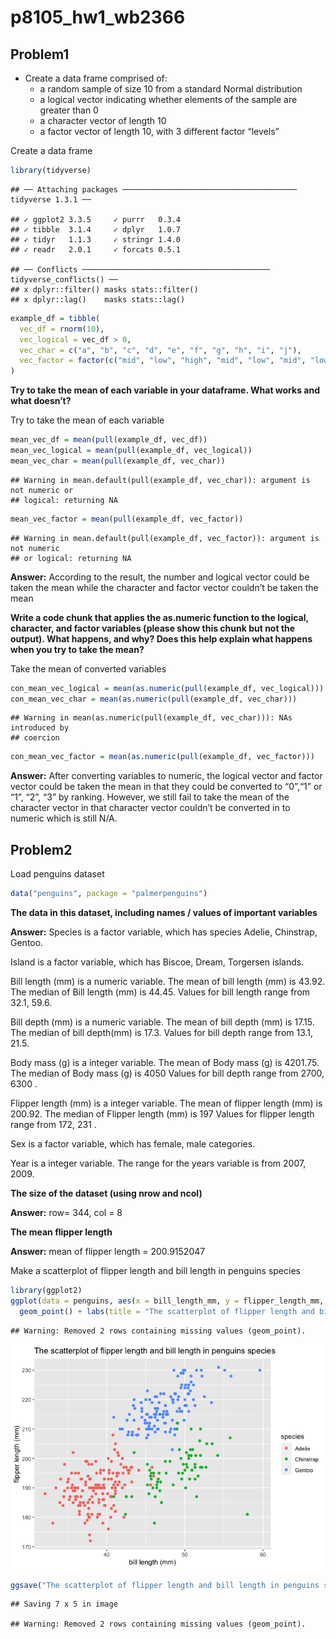 p8105\_hw1\_wb2366
================

## Problem1

-   Create a data frame comprised of:
    -   a random sample of size 10 from a standard Normal distribution
    -   a logical vector indicating whether elements of the sample are
        greater than 0
    -   a character vector of length 10
    -   a factor vector of length 10, with 3 different factor “levels”

Create a data frame

``` r
library(tidyverse)
```

    ## ── Attaching packages ─────────────────────────────────────── tidyverse 1.3.1 ──

    ## ✓ ggplot2 3.3.5     ✓ purrr   0.3.4
    ## ✓ tibble  3.1.4     ✓ dplyr   1.0.7
    ## ✓ tidyr   1.1.3     ✓ stringr 1.4.0
    ## ✓ readr   2.0.1     ✓ forcats 0.5.1

    ## ── Conflicts ────────────────────────────────────────── tidyverse_conflicts() ──
    ## x dplyr::filter() masks stats::filter()
    ## x dplyr::lag()    masks stats::lag()

``` r
example_df = tibble(
  vec_df = rnorm(10),
  vec_logical = vec_df > 0,
  vec_char = c("a", "b", "c", "d", "e", "f", "g", "h", "i", "j"),
  vec_factor = factor(c("mid", "low", "high", "mid", "low", "mid", "low", "high", "high", "low"))
)
```

**Try to take the mean of each variable in your dataframe. What works
and what doesn’t?**

Try to take the mean of each variable

``` r
mean_vec_df = mean(pull(example_df, vec_df))
mean_vec_logical = mean(pull(example_df, vec_logical))
mean_vec_char = mean(pull(example_df, vec_char))
```

    ## Warning in mean.default(pull(example_df, vec_char)): argument is not numeric or
    ## logical: returning NA

``` r
mean_vec_factor = mean(pull(example_df, vec_factor))
```

    ## Warning in mean.default(pull(example_df, vec_factor)): argument is not numeric
    ## or logical: returning NA

**Answer:** According to the result, the number and logical vector could
be taken the mean while the character and factor vector couldn’t be
taken the mean

**Write a code chunk that applies the as.numeric function to the
logical, character, and factor variables (please show this chunk but not
the output). What happens, and why? Does this help explain what happens
when you try to take the mean?**

Take the mean of converted variables

``` r
con_mean_vec_logical = mean(as.numeric(pull(example_df, vec_logical)))
con_mean_vec_char = mean(as.numeric(pull(example_df, vec_char)))
```

    ## Warning in mean(as.numeric(pull(example_df, vec_char))): NAs introduced by
    ## coercion

``` r
con_mean_vec_factor = mean(as.numeric(pull(example_df, vec_factor)))
```

**Answer:** After converting variables to numeric, the logical vector
and factor vector could be taken the mean in that they could be
converted to “0”,“1” or “1”, “2”, “3” by ranking. However, we still fail
to take the mean of the character vector in that character vector
couldn’t be converted in to numeric which is still N/A.

## Problem2

Load penguins dataset

``` r
data("penguins", package = "palmerpenguins")
```

**The data in this dataset, including names / values of important
variables**

**Answer:** Species is a factor variable, which has species Adelie,
Chinstrap, Gentoo.

Island is a factor variable, which has Biscoe, Dream, Torgersen islands.

Bill length (mm) is a numeric variable. The mean of bill length (mm) is
43.92. The median of Bill length (mm) is 44.45. Values for bill length
range from 32.1, 59.6.

Bill depth (mm) is a numeric variable. The mean of bill depth (mm) is
17.15. The median of bill depth(mm) is 17.3. Values for bill depth range
from 13.1, 21.5.

Body mass (g) is a integer variable. The mean of Body mass (g) is
4201.75. The median of Body mass (g) is 4050 Values for bill depth range
from 2700, 6300 .

Flipper length (mm) is a integer variable. The mean of flipper length
(mm) is 200.92. The median of Flipper length (mm) is 197 Values for
flipper length range from 172, 231 .

Sex is a factor variable, which has female, male categories.

Year is a integer variable. The range for the years variable is from
2007, 2009.

**The size of the dataset (using nrow and ncol)**

**Answer:** row= 344, col = 8

**The mean flipper length**

**Answer:** mean of flipper length = 200.9152047

Make a scatterplot of flipper length and bill length in penguins species

``` r
library(ggplot2)
ggplot(data = penguins, aes(x = bill_length_mm, y = flipper_length_mm, color = species)) + 
  geom_point() + labs(title = "The scatterplot of flipper length and bill length in penguins species", x = "bill length (mm)", y = "flipper length (mm)")
```

    ## Warning: Removed 2 rows containing missing values (geom_point).

![](p8105_hw1_wb2366_files/figure-gfm/scatterplot-1.png)<!-- -->

``` r
ggsave("The scatterplot of flipper length and bill length in penguins species.pdf")
```

    ## Saving 7 x 5 in image

    ## Warning: Removed 2 rows containing missing values (geom_point).

